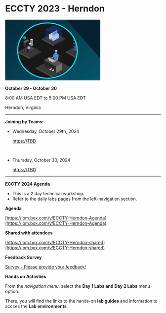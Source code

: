 # ECCTY 2023 - Herndon

![](images/techjam.png)


**October 29 - October 30** 

8:00 AM USA EDT to 5:00 PM USA EDT

Herndon, Virginia

------------------------------------------

**Joining by Teams:**  

  - Wednesday, October 29th, 2024
  
    [https://TBD](https://TBD)

    <br/> 

  - Thursday, October 30, 2024

    [https://TBD](https://TBD)


---------------------------------------

<!--
[Survey - Please provide your feedback!](https://www.surveygizmo.com/s3/7050751/2022-IBM-Expertise-Connect-Comes-to-You-Seminar-Herndon-VA)
-->

**ECCTY 2024 Agenda** 

  - This is a 2 day technical workshop.  
  - Refer to the daily labs pages from the left-navigation section.
  
  

**Agenda**

[https://ibm.box.com/v/ECCTY-Herndon-Agenda](https://ibm.box.com/v/ECCTY-Herndon-Agenda)


**Shared with attendees**

[https://ibm.box.com/v/ECCTY-Herndon-shared](https://ibm.box.com/v/ECCTY-Herndon-shared)
 


**Feedback Survey**

[Survey - Please provide your feedback!](https://TBD)


**Hands on Activities**


From the _navigation menu_, select the **Day 1 Labs and Day 2 Labs** menu option.  

There, you will find the links to the hands-on **lab guides** and information to accces the **Lab environments** 



